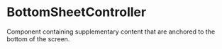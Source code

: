 # BottomSheetController
Component containing supplementary content that are anchored to the bottom of the screen.

